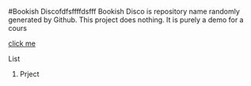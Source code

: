 #Bookish Discofdfsffffdsfff
Bookish Disco is repository name randomly generated by Github. This project does nothing. It is purely a demo for a cours

[click me](www.google.com)


List 
1. Prject

